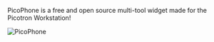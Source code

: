 PicoPhone is a free and open source multi-tool widget made for the Picotron Workstation!

![PicoPhone](https://s4.ezgif.com/tmp/ezgif-4-c05bab2d5f.gif)
